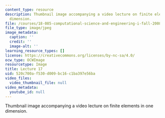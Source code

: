 ```yaml
---
content_type: resource
description: Thumbnail image accompanying a video lecture on finite elements in one
  dimension.
file: /courses/18-085-computational-science-and-engineering-i-fall-2008/520c700af530d009bc16c1ba397e56ba_17.jpg
file_type: image/jpeg
image_metadata:
  caption: ''
  credit: ''
  image-alt: ''
learning_resource_types: []
license: https://creativecommons.org/licenses/by-nc-sa/4.0/
ocw_type: OCWImage
resourcetype: Image
title: Lecture 17
uid: 520c700a-f530-d009-bc16-c1ba397e56ba
video_files:
  video_thumbnail_file: null
video_metadata:
  youtube_id: null
---
```

Thumbnail image accompanying a video lecture on finite elements in one dimension.